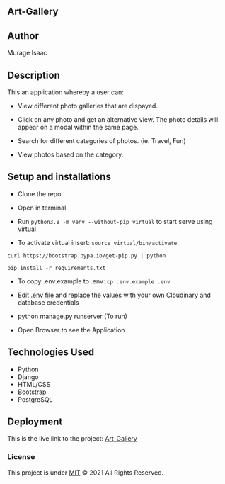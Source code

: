 ## Art-Gallery

## Author
Murage Isaac

## Description
This  an application whereby a user can:

* View different photo galleries that are dispayed.

* Click on any photo and get an alternative view. The photo details will appear on a modal within the same page.

* Search for different categories of photos. (ie. Travel, Fun)

* View photos based on the category.


## Setup and installations
* Clone the repo.

* Open in terminal

* Run `python3.8 -m venv --without-pip virtual` to start serve using virtual

* To activate virtual insert: 
`source virtual/bin/activate`

`curl https://bootstrap.pypa.io/get-pip.py | python`

`pip install -r requirements.txt`

* To copy .env.example to .env:
`cp .env.example .env`


* Edit .env file and replace the values with your own Cloudinary and database credentials

* python manage.py runserver (To run)


* Open Browser to see the Application

## Technologies Used
* Python
* Django
* HTML/CSS
* Bootstrap
* PostgreSQL

## Deployment
This is the live link to the project: <a href=""> Art-Gallery</a>

### License
This project is under [MIT](https://choosealicense.com/licenses/mit/) &COPY; 2021 All Rights Reserved.

